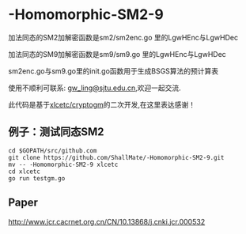 # -Homomorphic-SM2-9

加法同态的SM2加解密函数是sm2/sm2enc.go 里的LgwHEnc与LgwHDec


加法同态的SM9加解密函数是sm9/sm9.go 里的LgwHEnc与LgwHDec


sm2enc.go与sm9.go里的init.go函数用于生成BSGS算法的预计算表


使用不顺利可联系: gw_ling@sjtu.edu.cn,欢迎一起交流.


此代码是基于[xlcetc/cryptogm](https://github.com/xlcetc/cryptogm)的二次开发,在这里表达感谢！

## 例子：测试同态SM2
```
cd $GOPATH/src/github.com
git clone https://github.com/ShallMate/-Homomorphic-SM2-9.git
mv -- -Homomorphic-SM2-9 xlcetc
cd xlcetc
go run testgm.go
```

## Paper

http://www.jcr.cacrnet.org.cn/CN/10.13868/j.cnki.jcr.000532